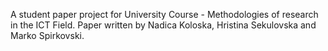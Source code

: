 A student paper project for University Course - Methodologies of research in the ICT Field. Paper written by Nadica Koloska, Hristina Sekulovska and Marko Spirkovski.
